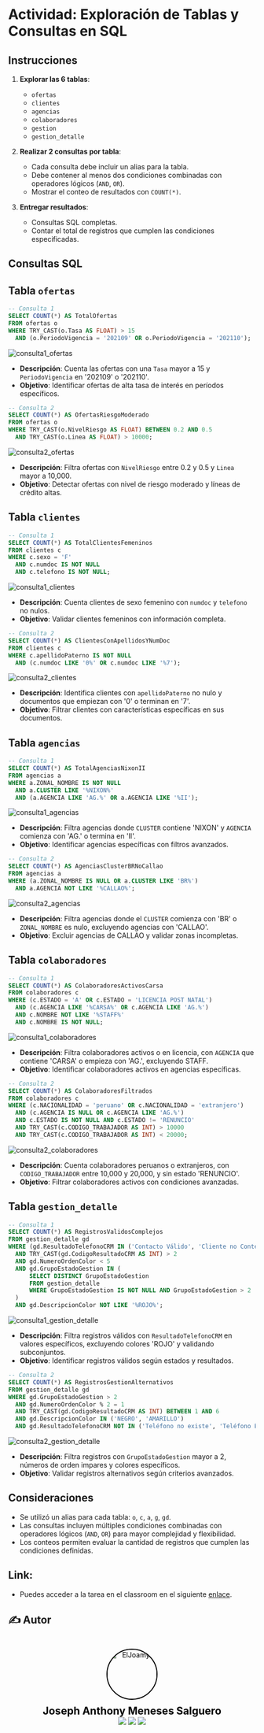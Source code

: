 # Actividad: Exploración de Tablas y Consultas en SQL

## Instrucciones

1. **Explorar las 6 tablas**:
   - `ofertas`
   - `clientes`
   - `agencias`
   - `colaboradores`
   - `gestion`
   - `gestion_detalle`

2. **Realizar 2 consultas por tabla**:
   - Cada consulta debe incluir un alias para la tabla.
   - Debe contener al menos dos condiciones combinadas con operadores lógicos (`AND`, `OR`).
   - Mostrar el conteo de resultados con `COUNT(*)`.

3. **Entregar resultados**:
   - Consultas SQL completas.
   - Contar el total de registros que cumplen las condiciones especificadas.

## Consultas SQL

## **Tabla `ofertas`**
```sql
-- Consulta 1
SELECT COUNT(*) AS TotalOfertas
FROM ofertas o
WHERE TRY_CAST(o.Tasa AS FLOAT) > 15 
  AND (o.PeriodoVigencia = '202109' OR o.PeriodoVigencia = '202110');
```
![consulta1_ofertas](../../imgs/Tareas/Tarea2/consulta1_ofertas.png)

- **Descripción**: Cuenta las ofertas con una `Tasa` mayor a 15 y `PeriodoVigencia` en '202109' o '202110'.  
- **Objetivo**: Identificar ofertas de alta tasa de interés en períodos específicos.

```sql
-- Consulta 2
SELECT COUNT(*) AS OfertasRiesgoModerado
FROM ofertas o
WHERE TRY_CAST(o.NivelRiesgo AS FLOAT) BETWEEN 0.2 AND 0.5
  AND TRY_CAST(o.Linea AS FLOAT) > 10000;
```
![consulta2_ofertas](../../imgs/Tareas/Tarea2/consulta2_ofertas.png)

- **Descripción**: Filtra ofertas con `NivelRiesgo` entre 0.2 y 0.5 y `Linea` mayor a 10,000.  
- **Objetivo**: Detectar ofertas con nivel de riesgo moderado y líneas de crédito altas.

## **Tabla `clientes`**
```sql
-- Consulta 1
SELECT COUNT(*) AS TotalClientesFemeninos
FROM clientes c
WHERE c.sexo = 'F'
  AND c.numdoc IS NOT NULL
  AND c.telefono IS NOT NULL;
```
![consulta1_clientes](../../imgs/Tareas/Tarea2/consulta1_clientes.png)

- **Descripción**: Cuenta clientes de sexo femenino con `numdoc` y `telefono` no nulos.  
- **Objetivo**: Validar clientes femeninos con información completa.

```sql
-- Consulta 2
SELECT COUNT(*) AS ClientesConApellidosYNumDoc
FROM clientes c
WHERE c.apellidoPaterno IS NOT NULL 
  AND (c.numdoc LIKE '0%' OR c.numdoc LIKE '%7');
```
![consulta2_clientes](../../imgs/Tareas/Tarea2/consulta2_clientes.png)

- **Descripción**: Identifica clientes con `apellidoPaterno` no nulo y documentos que empiezan con '0' o terminan en '7'.  
- **Objetivo**: Filtrar clientes con características específicas en sus documentos.

## **Tabla `agencias`**
```sql
-- Consulta 1
SELECT COUNT(*) AS TotalAgenciasNixonII
FROM agencias a
WHERE a.ZONAL_NOMBRE IS NOT NULL
  AND a.CLUSTER LIKE '%NIXON%'
  AND (a.AGENCIA LIKE 'AG.%' OR a.AGENCIA LIKE '%II');
```
![consulta1_agencias](../../imgs/Tareas/Tarea2/consulta1_agencias.png)

- **Descripción**: Filtra agencias donde `CLUSTER` contiene 'NIXON' y `AGENCIA` comienza con 'AG.' o termina en 'II'.  
- **Objetivo**: Identificar agencias específicas con filtros avanzados.

```sql
-- Consulta 2
SELECT COUNT(*) AS AgenciasClusterBRNoCallao
FROM agencias a
WHERE (a.ZONAL_NOMBRE IS NULL OR a.CLUSTER LIKE 'BR%')
  AND a.AGENCIA NOT LIKE '%CALLAO%';
```
![consulta2_agencias](../../imgs/Tareas/Tarea2/consulta2_agencias.png)

- **Descripción**: Filtra agencias donde el `CLUSTER` comienza con 'BR' o `ZONAL_NOMBRE` es nulo, excluyendo agencias con 'CALLAO'.  
- **Objetivo**: Excluir agencias de CALLAO y validar zonas incompletas.

## **Tabla `colaboradores`**
```sql
-- Consulta 1
SELECT COUNT(*) AS ColaboradoresActivosCarsa
FROM colaboradores c
WHERE (c.ESTADO = 'A' OR c.ESTADO = 'LICENCIA POST NATAL')
  AND (c.AGENCIA LIKE '%CARSA%' OR c.AGENCIA LIKE 'AG.%')
  AND c.NOMBRE NOT LIKE '%STAFF%'
  AND c.NOMBRE IS NOT NULL;
```
![consulta1_colaboradores](../../imgs/Tareas/Tarea2/consulta1_colaboradores.png)

- **Descripción**: Filtra colaboradores activos o en licencia, con `AGENCIA` que contiene 'CARSA' o empieza con 'AG.', excluyendo STAFF.  
- **Objetivo**: Identificar colaboradores activos en agencias específicas.

```sql
-- Consulta 2
SELECT COUNT(*) AS ColaboradoresFiltrados
FROM colaboradores c
WHERE (c.NACIONALIDAD = 'peruano' OR c.NACIONALIDAD = 'extranjero')
  AND (c.AGENCIA IS NULL OR c.AGENCIA LIKE 'AG.%')
  AND c.ESTADO IS NOT NULL AND c.ESTADO != 'RENUNCIO'
  AND TRY_CAST(c.CODIGO_TRABAJADOR AS INT) > 10000
  AND TRY_CAST(c.CODIGO_TRABAJADOR AS INT) < 20000;
```
![consulta2_colaboradores](../../imgs/Tareas/Tarea2/consulta2_colaboradores.png)

- **Descripción**: Cuenta colaboradores peruanos o extranjeros, con `CODIGO_TRABAJADOR` entre 10,000 y 20,000, y sin estado 'RENUNCIO'.  
- **Objetivo**: Filtrar colaboradores activos con condiciones avanzadas.

## **Tabla `gestion_detalle`**
```sql
-- Consulta 1
SELECT COUNT(*) AS RegistrosValidosComplejos
FROM gestion_detalle gd
WHERE (gd.ResultadoTelefonoCRM IN ('Contacto Válido', 'Cliente no Contestable'))
  AND TRY_CAST(gd.CodigoResultadoCRM AS INT) > 2
  AND gd.NumeroOrdenColor < 5
  AND gd.GrupoEstadoGestion IN (
      SELECT DISTINCT GrupoEstadoGestion
      FROM gestion_detalle
      WHERE GrupoEstadoGestion IS NOT NULL AND GrupoEstadoGestion > 2
  )
  AND gd.DescripcionColor NOT LIKE '%ROJO%';
```
![consulta1_gestion_detalle](../../imgs/Tareas/Tarea2/consulta1_gestion_detalle.png)

- **Descripción**: Filtra registros válidos con `ResultadoTelefonoCRM` en valores específicos, excluyendo colores 'ROJO' y validando subconjuntos.  
- **Objetivo**: Identificar registros válidos según estados y resultados.

```sql
-- Consulta 2
SELECT COUNT(*) AS RegistrosGestionAlternativos
FROM gestion_detalle gd
WHERE gd.GrupoEstadoGestion > 2
  AND gd.NumeroOrdenColor % 2 = 1
  AND TRY_CAST(gd.CodigoResultadoCRM AS INT) BETWEEN 1 AND 6
  AND gd.DescripcionColor IN ('NEGRO', 'AMARILLO')
  AND gd.ResultadoTelefonoCRM NOT IN ('Teléfono no existe', 'Teléfono Equivocado');
```
![consulta2_gestion_detalle](../../imgs/Tareas/Tarea2/consulta2_gestion_detalle.png)

- **Descripción**: Filtra registros con `GrupoEstadoGestion` mayor a 2, números de orden impares y colores específicos.  
- **Objetivo**: Validar registros alternativos según criterios avanzados.


## Consideraciones
- Se utilizó un alias para cada tabla: `o`, `c`, `a`, `g`, `gd`.
- Las consultas incluyen múltiples condiciones combinadas con operadores lógicos (`AND`, `OR`) para mayor complejidad y flexibilidad.
- Los conteos permiten evaluar la cantidad de registros que cumplen las condiciones definidas.

## Link:
- Puedes acceder a la tarea en el classroom en el siguiente [enlace](https://classroom.google.com/c/NzM5NDcxNTYyMTMw/a/NzQxMjA1OTY0MzM3/details).

## ✍️ Autor
<div style="background-image: url('../../imgs/background.jpg'); background-size: cover; padding: 20px; text-align: center; border-radius: 10px;">
    <a href="https://github.com/ElJoamy" style="text-decoration: none; color: black; display: inline-block; text-align: center;">
        <img src="https://avatars.githubusercontent.com/u/68487005?v=4" width="100" alt="ElJoamy" style="border-radius: 50%; border: 2px solid #000;"/>
        <h1 style="margin: 10px 0 0; font-size: 1.5em; color: black; font-weight: bold;">Joseph Anthony Meneses Salguero</h1>
    </a>
    <br />
    <a href="https://linkedin.com/in/joamy5902" title="LinkedIn"><img src="https://img.shields.io/badge/-LinkedIn-blue?style=flat&logo=linkedin"></a>
    <a href="mailto:joamysalguero1@gmail.com" title="Email"><img src="https://img.shields.io/badge/-Email-red?style=flat&logo=gmail"></a>
    <a href="https://medium.com/@joamysalguero1" title="Medium"><img src="https://img.shields.io/badge/-Medium-black?style=flat&logo=medium"></a>
</div>
